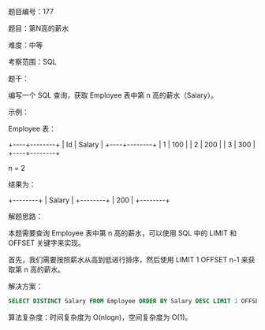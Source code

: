 题目编号：177

题目：第N高的薪水

难度：中等

考察范围：SQL

题干：

编写一个 SQL 查询，获取 Employee 表中第 n 高的薪水（Salary）。

示例：

Employee 表：

+----+--------+
| Id | Salary |
+----+--------+
| 1  | 100    |
| 2  | 200    |
| 3  | 300    |
+----+--------+

n = 2

结果为：

+--------+
| Salary |
+--------+
| 200    |
+--------+

解题思路：

本题需要查询 Employee 表中第 n 高的薪水，可以使用 SQL 中的 LIMIT 和 OFFSET 关键字来实现。

首先，我们需要按照薪水从高到低进行排序，然后使用 LIMIT 1 OFFSET n-1 来获取第 n 高的薪水。

解决方案：

```sql
SELECT DISTINCT Salary FROM Employee ORDER BY Salary DESC LIMIT 1 OFFSET n-1;
```

算法复杂度：时间复杂度为 O(nlogn)，空间复杂度为 O(1)。
